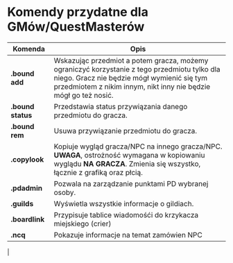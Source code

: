 # Komendy przydatne dla GMów/QuestMasterów

|Komenda|Opis|
|---|---|
|**.bound add**|Wskazując przedmiot a potem gracza, możemy ograniczyć korzystanie z tego przedmiotu tylko dla niego. Gracz nie będzie mógł wymienić się tym przedmiotem z nikim innym, nikt inny nie będzie mógł go też nosić.
|**.bound status**|Przedstawia status przywiązania danego przedmiotu do gracza.|
|**.bound rem**|Usuwa przywiązanie przedmiotu do gracza.
|**.copylook**|Kopiuje wygląd gracza/NPC na innego gracza/NPC. **UWAGA**, ostrożność wymagana w kopiowaniu wyglądu **NA GRACZA**. Zmienia się wszystko, łącznie z grafiką oraz płcią.
|**.pdadmin**|Pozwala na zarządzanie punktami PD wybranej osoby.|
|**.guilds**|Wyświetla wszystkie informacje o gildiach.
|**.boardlink**|Przypisuje tablice wiadomośći do krzykacza miejskiego (crier)
|**.ncq**|Pokazuje informacje na temat zamówien NPC|
|
